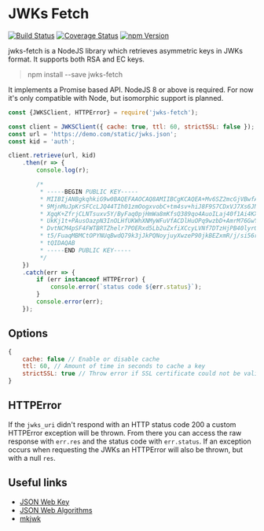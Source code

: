 # JWKs Fetch

[![Build Status](https://travis-ci.com/hugo19941994/jwks-fetch.svg?token=uZQLRmskW3ypFsCoHyMx&branch=master)](https://travis-ci.com/hugo19941994/jwks-fetch)
[![Coverage Status](https://coveralls.io/repos/github/hugo19941994/jwks-fetch/badge.svg?branch=master)](https://coveralls.io/github/hugo19941994/jwks-fetch?branch=master)
[![npm Version](https://badgen.net/npm/v/jwks-fetch)](https://www.npmjs.com/package/jwks-fetch)

jwks-fetch is a NodeJS library which retrieves asymmetric keys in JWKs format. It supports both RSA and EC keys.

> npm install --save jwks-fetch

It implements a Promise based API. NodeJS 8 or above is required. For now it's only compatible with Node, but isomorphic support is planned.

```javascript
const {JWKSClient, HTTPError} = require('jwks-fetch');

const client = JWKSClient({ cache: true, ttl: 60, strictSSL: false });
const url = 'https://demo.com/static/jwks.json';
const kid = 'auth';

client.retrieve(url, kid)
    .then(r => {
        console.log(r);

        /*
         * -----BEGIN PUBLIC KEY-----
         * MIIBIjANBgkqhkiG9w0BAQEFAAOCAQ8AMIIBCgKCAQEA+Mv6SZ2mcGjVBwfAIfCZ
         * 9MjnMuJpKrSFCcLJQ44TIh01zmOogxvobC+tm4sv+hiJ8F9S7CDxVJ7Xs6JNV+I8
         * XgqK+ZfrjCLNTsuxv5Y/ByFaq0pjHmWa8mKfsQ389qo4AuoILaj40f1Ai4KXkjWu
         * UkKj1t+PAusOazpN3InOLHfUKWhXNMyWFuVfACDlHuOPq9wzbD+AmrM76GwY/xSO
         * DvtNCM4pSF4FWTBRTZhelr7POERxd5Lb2uZxfiXCcyLVNf7DTzHjPB40lyrQ+bv4
         * t5/FuaqMBMCtOPYNUqBwdQ79k3jJkPQNoyjuyXwzeP90jkBEZxmR/j/si56r0urQ
         * tQIDAQAB
         * -----END PUBLIC KEY-----
         */
    })
    .catch(err => {
        if (err instanceof HTTPError) {
            console.error(`status code ${err.status}`);
        }
        console.error(err);
    });
```

## Options

```javascript
{
    cache: false // Enable or disable cache
    ttl: 60, // Amount of time in seconds to cache a key
    strictSSL: true // Throw error if SSL certificate could not be validated
}
```

## HTTPError

If the `jwks_uri` didn't respond with an HTTP status code 200 a custom HTTPError exception will be thrown. From there you can access the raw response with `err.res` and the status code with `err.status`.
If an exception occurs when requesting the JWKs an HTTPError will also be thrown, but with a null `res`.

## Useful links

* [JSON Web Key](https://tools.ietf.org/html/rfc7517)
* [JSON Web Algorithms](https://tools.ietf.org/html/rfc7518)
* [mkjwk](https://mkjwk.org/)
